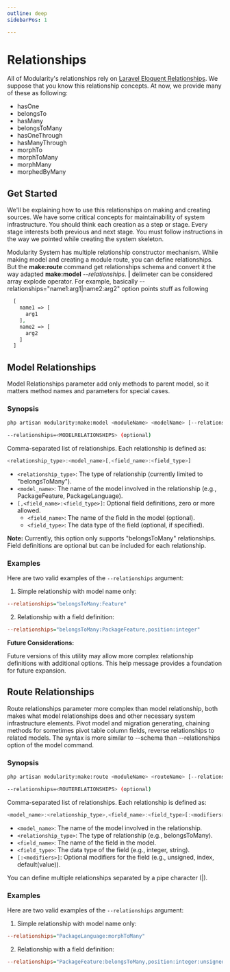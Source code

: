 ```yaml
---
outline: deep
sidebarPos: 1

---
```


# Relationships

All of Modularity's relationships rely on [Laravel Eloquent Relationships](https://laravel.com/docs/eloquent-relationships). We suppose that you know this relationship concepts. At now, we provide many of these as following:

- hasOne
- belongsTo
- hasMany
- belongsToMany
- hasOneThrough
- hasManyThrough
- morphTo
- morphToMany
- morphMany
- morphedByMany

## Get Started
We'll be explaining how to use this relationships on making and creating sources. We have some critical concepts for maintainability of system infrastructure. You should think each creation as a step or stage. Every stage interests both previous and next stage. You must follow instructions in the way we pointed while creating the system skeleton.

Modularity System has multiple relationship constructor mechanism. While making model and creating a module route, you can define relationships. But the **make:route** command get relationships schema and convert it the way adapted **make:model** _--relationships_. **|** delimeter can be considered array explode operator. For example, basically --relationships="name1:arg1|name2:arg2" option points stuff as following
``` php
  [
    name1 => [
      arg1
    ],
    name2 => [
      arg2
    ]
  ]
```

## Model Relationships

Model Relationships parameter add only methods to parent model, so it matters method names and parameters for special cases. 

<!-- "Model Relationships" => "belongsToMany:PackageFeature,position:integer,active:string|belongsToMany:PackageLanguage" -->
### Synopsis
```bash
php artisan modularity:make:model <moduleName> <modelName> [--relationships=<MODELRELATIONSHIPS>] [options]
```

```bash
--relationships=<MODELRELATIONSHIPS> (optional)
```
   Comma-separated list of relationships. Each relationship is defined as:

```js
<relationship_type>:<model_name>[,<field_name>:<field_type>]
```

   - `<relationship_type>`: The type of relationship (currently limited to "belongsToMany").
   - `<model_name>`: The name of the model involved in the relationship (e.g., PackageFeature, PackageLanguage).
   - `[,<field_name>:<field_type>]`: Optional field definitions, zero or more allowed.
       - `<field_name>`: The name of the field in the model (optional).
       - `<field_type>`: The data type of the field (optional, if specified).

   **Note:** Currently, this option only supports "belongsToMany" relationships. 
           Field definitions are optional but can be included for each relationship.

### Examples

Here are two valid examples of the `--relationships` argument:

1. Simple relationship with model name only:

```ini
--relationships="belongsToMany:Feature"
```

2. Relationship with a field definition:

```ini
--relationships="belongsToMany:PackageFeature,position:integer"
```

**Future Considerations:**

   Future versions of this utility may allow more complex relationship definitions with additional options. This help message provides a foundation for future expansion.

          


## Route Relationships

Route relationships parameter more complex than model relationship, both makes what model relationships does and other necessary system infrastructure elements. Pivot model and migration generating, chaining methods for sometimes pivot table column fields, reverse relationships to related models. The syntax is more similar to --schema than --relationships option of the model command.

<!-- "Route Relationships" => "package_feature:belongsToMany,position:integer:unsigned:index,active:string:default(true)|package_language:belongsToMany" -->
### Synopsis
  <!-- package_feature:belongsToMany,position:integer:unsigned:index,active:string:default(true)|package_language:belongsToMany -->
  <!-- [--relationships=[{routeName|columnName}:{relationshipCamelName|migrationMethodName}:{migrationChainMethod[:...]}[,...]][|...]] -->
```bash
php artisan modularity:make:route <moduleName> <routeName> [--relationships=<ROUTERELATIONSHIPS>] [options]
```

```bash
--relationships=<ROUTERELATIONSHIPS> (optional)
```
Comma-separated list of relationships. Each relationship is defined as:

```js
<model_name>:<relationship_type>,<field_name>:<field_type>[:<modifiers>]
```

- `<model_name>`: The name of the model involved in the relationship.
- `<relationship_type>`: The type of relationship (e.g., belongsToMany).
- `<field_name>`: The name of the field in the model.
- `<field_type>`: The data type of the field (e.g., integer, string).
- `[:<modifiers>]`: Optional modifiers for the field (e.g., unsigned, index, default(value)).

You can define multiple relationships separated by a pipe character (|).

### Examples

Here are two valid examples of the `--relationships` argument:

1. Simple relationship with model name only:

```ini
--relationships="PackageLanguage:morphToMany"
```

2. Relationship with a field definition:

```ini
--relationships="PackageFeature:belongsToMany,position:integer:unsigned:index,active:string:default(true)|PackageLanguage:morphToMany"
```
          
